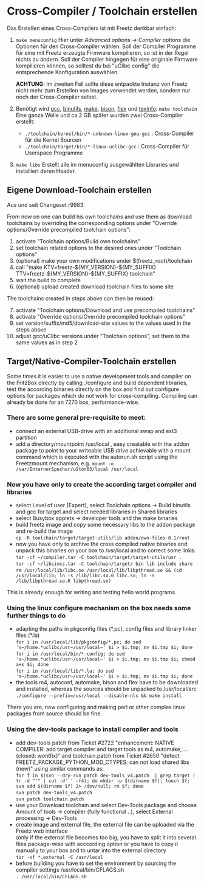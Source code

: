 # Cross-Compiler / Toolchain erstellen

Das Erstellen eines Cross-Compilers ist mit Freetz denkbar einfach:

1.  `make menuconfig` Hier unter *Advanced options → Compiler options*
    die Optionen für den Cross-Compiler wählen. Soll der Compiler
    Programme für eine mit Freetz erzeugte Firmware kompilieren, so ist
    in der Regel nichts zu ändern. Soll der Compiler hingegen für eine
    originale Firmware kompilieren können, so solltest du bei "uClibc
    config" die entsprechende Konfiguration auswählen.
    
    **ACHTUNG:** Im zweiten Fall sollte diese entpackte Instanz von
    Freetz nicht mehr zum Erstellen von Images verwendet werden, sondern
    nur noch der Cross-Compiler selbst.
2.  Benötigt wird
    [gcc](http://de.wikipedia.org/wiki/GNU_Compiler_Collection),
    [binutils](http://de.wikipedia.org/wiki/GNU_Binutils),
    [make](http://de.wikipedia.org/wiki/Make),
    [bison](http://en.wikipedia.org/wiki/GNU_bison),
    [flex](http://en.wikipedia.org/wiki/Flex_lexical_analyser)
    und
    [texinfo](http://de.wikipedia.org/wiki/Texinfo):
    `make toolchain`\
    Eine ganze Weile und ca 2 GB später wurden zwei Cross-Compiler
    erstellt:
    -   `./toolchain/kernel/bin/*-unknown-linux-gnu-gcc` :
        Cross-Compiler für die Kernel Sourcen
    -   `./toolchain/target/bin/*-linux-uclibc-gcc` : Cross-Compiler für
        Userspace Programme
3.  `make libs` Erstellt alle im menuconfig ausgewählten Libraries und
    installiert deren Header.

## Eigene Download-Toolchain erstellen

Aus und seit Changeset r9983:

From now on one can build his own toolchains and use them as download
toolchains by overriding the corresponding options under "Override
options/Override precompiled toolchain options":

1.  activate "Toolchain options/Build own toolchains"
2.  set toolchain related options to the desired ones under "Toolchain
    options"
3.  (optional) make your own modifications under
    \$(freetz_root)/toolchain
4.  call "make KTV=freetz-\${MY_VERSION}-\${MY_SUFFIX}
    TTV=freetz-\${MY_VERSION}-\${MY_SUFFIX} toolchain"
5.  wait the build to complete
6.  (optional) upload created download toolchain files to some site

The toolchains created in steps above can then be reused:

7.  activate "Toolchain options/Download and use precompiled
    toolchains"
8.  activate "Override options/Override precompiled toolchain options"
9.  set version/suffix/md5/download-site values to the values used in
    the steps above
10. adjust gcc/uClibc versions under "Toolchain options", set them to
    the same values as in step 2

## Target/Native-Compiler-Toolchain erstellen

Some times it is easier to use a native development tools and compiler
on the FritzBox directly by calling ./configure and build dependent
libraries, test the according binaries directly on the box and find out
configure options for packages which do not work for cross-compiling.
Compiling can already be done for an 7270 box, performance-wise.

### There are some general pre-requisite to meet:

-   connect an external USB-drive with an additional swap and ext3
    partition
-   add a directory/mountpoint /usr/local , easy creatable with the
    addon package to point to your writeable USB drive achievable with a
    mount command which is executed with the autorun.sh script using the
    Freetzmount mechanism, e.g.
    `mount -o /var/InternerSpecher/uStor03/local /usr/local`

### Now you have only to create the according target compiler and libraries

-   select Level of user (Expert), select Toolchain options → Build
    binutils and gcc for target and select needed libraries in Shared
    libraries
-   select Busybox applets → developer tools and the make binaries
-   build freetz image and copy some necessary libs to the addon package
    and re-build the image\
    `cp -R toolchain/target/target-utils/lib addon/own-files-0.1/root`
-   now you have only to archive the cross compiled native binaries and
    unpack this binaries on your box to /usr/local and to correct some
    links:\
    `tar -cf ~/compiler.tar -C toolchain/target/target-utils/usr .`\
    `tar -cf ~/libsincs.tar -C toolchain/target/ bin lib include share`\
    `rm /usr/local/lib/libc.so /usr/local/lib/libpthread.so && (cd /usr/local/lib; ln -s /lib/libc.so.0 libc.so; ln -s /lib/libpthread.so.0 libpthread.so)`

This is already enough for writing and testing hello world programs.

### Using the linux configure mechanism on the box needs some further things to do

-   adapting the paths in pkgconfig files (\*.pc), config files and
    library linker files (\*.la)\
    `for i in /usr/local/lib/pkgconfig/*.pc; do sed 's~/home.*uclibc/usr~/usr/local~' $i > $i.tmp; mv $i.tmp $i; done`\
    `for i in /usr/local/bin/*-config; do sed 's~/home.*uclibc/usr~/usr/local~' $i > $i.tmp; mv $i.tmp $i; chmod a+x $i; done`\
    `for i in /usr/local/lib/*.la; do sed 's~/home.*uclibc/usr~/usr/local~' $i > $i.tmp; mv $i.tmp $i; done`
-   the tools m4, autoconf, automake, bison and flex have to be
    downloaded and installed, whereas the sources should be unpacked to
    /usr/local/src\
    `./configure --prefix=/usr/local --disable-nls && make install`

There you are, now configuring and making perl or other complex linux
packages from source should be fine.

### Using the dev-tools package to install compiler and tools

-   add dev-tools patch from
    Ticket #2722 "enhancement: NATIVE COMPILER: add target compiler and target tools as m4, automake, ... (closed: wontfix)"
    and toolchain.patch from
    Ticket #2650 "defect: FREETZ_PACKAGE_PYTHON_MOD_CTYPES: can not load shared libs (new)"
    using similar commands as:\
    `for f in $(svn --dry-run patch dev-tools_v4.patch  | grep target | tr -d "'" | cut -d' ' -f4); do mkdir -p $(dirname $f); touch $f; svn add $(dirname $f) 2> /dev/null; rm $f; done`\
    `svn patch dev-tools_v4.patch`\
    `svn patch toolchain.patch`
-   use your Download toolchain and
    select Dev-Tools package and choose Amount of tools → compiler
    (fully functional ..), select External processing → Dev-Tools
-   create image and external file, the external file can be uploaded
    via the Freetz web interface\
    (only if the external file becomes too big, you have to split it
    into several files package-wise with acccording option or you have
    to copy it manually to your box and to untar into the external
    directory\
    `tar -xf *.external -C /usr/local`
-   before building you have to set the environment by sourcing the
    compiler settings /usr/local/bin/CFLAGS.sh\
    `. /usr/local/bin/CFLAGS.sh`


